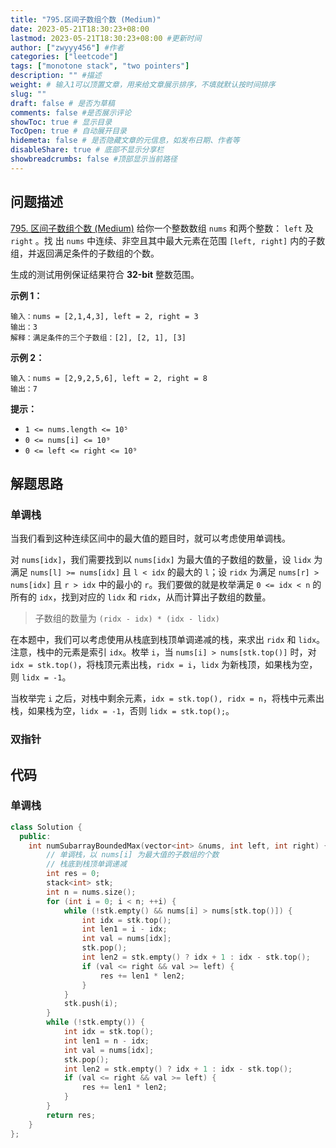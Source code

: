 ```yaml
---
title: "795.区间子数组个数 (Medium)"
date: 2023-05-21T18:30:23+08:00
lastmod: 2023-05-21T18:30:23+08:00 #更新时间
author: ["zwyyy456"] #作者
categories: ["leetcode"]
tags: ["monotone stack", "two pointers"]
description: "" #描述
weight: # 输入1可以顶置文章，用来给文章展示排序，不填就默认按时间排序
slug: ""
draft: false # 是否为草稿
comments: false #是否展示评论
showToc: true # 显示目录
TocOpen: true # 自动展开目录
hidemeta: false # 是否隐藏文章的元信息，如发布日期、作者等
disableShare: true # 底部不显示分享栏
showbreadcrumbs: false #顶部显示当前路径
---
```

## 问题描述
[795. 区间子数组个数 (Medium)](https://leetcode.cn/problems/number-of-subarrays-with-bounded-maximum/)
给你一个整数数组 `nums` 和两个整数： `left` 及 `right` 。找
出 `nums` 中连续、非空且其中最大元素在范围 `[left, right]` 
内的子数组，并返回满足条件的子数组的个数。

生成的测试用例保证结果符合 **32-bit** 整数范围。

**示例 1：**

```
输入：nums = [2,1,4,3], left = 2, right = 3
输出：3
解释：满足条件的三个子数组：[2], [2, 1], [3]

```

**示例 2：**

```
输入：nums = [2,9,2,5,6], left = 2, right = 8
输出：7

```

**提示：**

- `1 <= nums.length <= 10⁵`
- `0 <= nums[i] <= 10⁹`
- `0 <= left <= right <= 10⁹`

## 解题思路
### 单调栈
当我们看到这种连续区间中的最大值的题目时，就可以考虑使用单调栈。

对 `nums[idx]`，我们需要找到以 `nums[idx]` 为最大值的子数组的数量，设 `lidx` 为满足 `nums[l] >= nums[idx]` 且 `l < idx` 的最大的 `l`；设 `ridx` 为满足 `nums[r] > nums[idx]` 且 `r > idx` 中的最小的 `r`。我们要做的就是枚举满足 `0 <= idx < n` 的所有的 `idx`，找到对应的 `lidx` 和 `ridx`，从而计算出子数组的数量。

> 子数组的数量为 `(ridx - idx) * (idx - lidx)`

在本题中，我们可以考虑使用从栈底到栈顶单调递减的栈，来求出 `ridx` 和 `lidx`。注意，栈中的元素是索引 `idx`。枚举 `i`，当 `nums[i] > nums[stk.top()]` 时，对 `idx = stk.top()`，将栈顶元素出栈，`ridx = i`，`lidx` 为新栈顶，如果栈为空，则 `lidx = -1`。

当枚举完 `i` 之后，对栈中剩余元素，`idx = stk.top(), ridx = n`，将栈中元素出栈，如果栈为空，`lidx = -1`，否则 `lidx = stk.top();`。

### 双指针


## 代码
### 单调栈
```cpp
class Solution {
  public:
    int numSubarrayBoundedMax(vector<int> &nums, int left, int right) {
        // 单调栈，以 nums[i] 为最大值的子数组的个数
        // 栈底到栈顶单调递减
        int res = 0;
        stack<int> stk;
        int n = nums.size();
        for (int i = 0; i < n; ++i) {
            while (!stk.empty() && nums[i] > nums[stk.top()]) {
                int idx = stk.top();
                int len1 = i - idx;
                int val = nums[idx];
                stk.pop();
                int len2 = stk.empty() ? idx + 1 : idx - stk.top();
                if (val <= right && val >= left) {
                    res += len1 * len2;
                }
            }
            stk.push(i);
        }
        while (!stk.empty()) {
            int idx = stk.top();
            int len1 = n - idx;
            int val = nums[idx];
            stk.pop();
            int len2 = stk.empty() ? idx + 1 : idx - stk.top();
            if (val <= right && val >= left) {
                res += len1 * len2;
            }
        }
        return res;
    }
};
```


